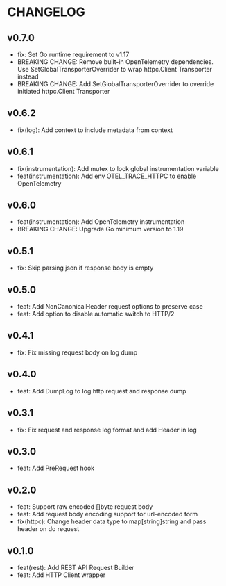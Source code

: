 # CHANGELOG

## v0.7.0

- fix: Set Go runtime requirement to v1.17
- BREAKING CHANGE: Remove built-in OpenTelemetry dependencies. Use SetGlobalTransporterOverrider to wrap httpc.Client Transporter instead
- BREAKING CHANGE: Add SetGlobalTransporterOverrider to override initiated httpc.Client Transporter

## v0.6.2

- fix(log): Add context to include metadata from context

## v0.6.1

- fix(instrumentation): Add mutex to lock global instrumentation variable
- feat(instrumentation): Add env OTEL_TRACE_HTTPC to enable OpenTelemetry

## v0.6.0

- feat(instrumentation): Add OpenTelemetry instrumentation
- BREAKING CHANGE: Upgrade Go minimum version to 1.19

## v0.5.1

- fix: Skip parsing json if response body is empty

## v0.5.0

- feat: Add NonCanonicalHeader request options to preserve case
- feat: Add option to disable automatic switch to HTTP/2

## v0.4.1

- fix: Fix missing request body on log dump

## v0.4.0

- feat: Add DumpLog to log http request and response dump

## v0.3.1

- fix: Fix request and response log format and add Header in log

## v0.3.0

- feat: Add PreRequest hook

## v0.2.0

- feat: Support raw encoded []byte request body
- feat: Add request body encoding support for url-encoded form
- fix(httpc): Change header data type to map[string]string and pass header on do request

## v0.1.0

- feat(rest): Add REST API Request Builder
- feat: Add HTTP Client wrapper

